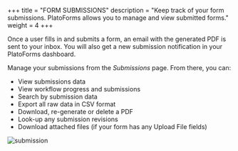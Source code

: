 +++
title = "FORM SUBMISSIONS"
description = "Keep track of your form submissions. PlatoForms allows you to manage and view submitted forms."
weight = 4
+++

Once a user fills in and submits a form, an email with the generated PDF is sent to your inbox. You will also get a new submission notification in your PlatoForms dashboard.

Manage your submissions from the *Submissions* page. From there, you can:

* View submissions data
* View workflow progress and submissions
* Search by submission data
* Export all raw data in CSV format
* Download, re-generate or delete a PDF
* Look-up any submission revisions
* Download attached files (if your form has any Upload File fields)




![submission](/images/submission.PNG)